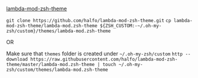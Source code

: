 
[lambda-mod-zsh-theme](https://github.com/halfo/lambda-mod-zsh-theme)  

`git clone https://github.com/halfo/lambda-mod-zsh-theme.git`
`cp lambda-mod-zsh-theme/lambda-mod.zsh-theme ${ZSH_CUSTOM:-~/.oh-my-zsh/custom}/themes/lambda-mod.zsh-theme`

OR

Make sure that `themes` folder is created under `~/.oh-my-zsh/custom` 
`http --download https://raw.githubusercontent.com/halfo/lambda-mod-zsh-theme/master/lambda-mod.zsh-theme | touch ~/.oh-my-zsh/custom/themes/lambda-mod.zsh-theme`
